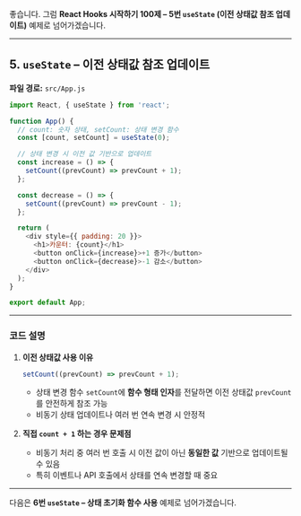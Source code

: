 좋습니다.
그럼 **React Hooks 시작하기 100제 – 5번 `useState` (이전 상태값 참조 업데이트)** 예제로 넘어가겠습니다.

---

## 5. `useState` – 이전 상태값 참조 업데이트

**파일 경로:** `src/App.js`

```javascript
import React, { useState } from 'react';

function App() {
  // count: 숫자 상태, setCount: 상태 변경 함수
  const [count, setCount] = useState(0);

  // 상태 변경 시 이전 값 기반으로 업데이트
  const increase = () => {
    setCount((prevCount) => prevCount + 1);
  };

  const decrease = () => {
    setCount((prevCount) => prevCount - 1);
  };

  return (
    <div style={{ padding: 20 }}>
      <h1>카운터: {count}</h1>
      <button onClick={increase}>+1 증가</button>
      <button onClick={decrease}>-1 감소</button>
    </div>
  );
}

export default App;
```

---

### 코드 설명

1. **이전 상태값 사용 이유**

   ```javascript
   setCount((prevCount) => prevCount + 1);
   ```

   * 상태 변경 함수 `setCount`에 **함수 형태 인자**를 전달하면
     이전 상태값 `prevCount`를 안전하게 참조 가능
   * 비동기 상태 업데이트나 여러 번 연속 변경 시 안정적

2. **직접 `count + 1` 하는 경우 문제점**

   * 비동기 처리 중 여러 번 호출 시 이전 값이 아닌 **동일한 값** 기반으로 업데이트될 수 있음
   * 특히 이벤트나 API 호출에서 상태를 연속 변경할 때 중요

---

다음은 **6번 `useState` – 상태 초기화 함수 사용** 예제로 넘어가겠습니다.
